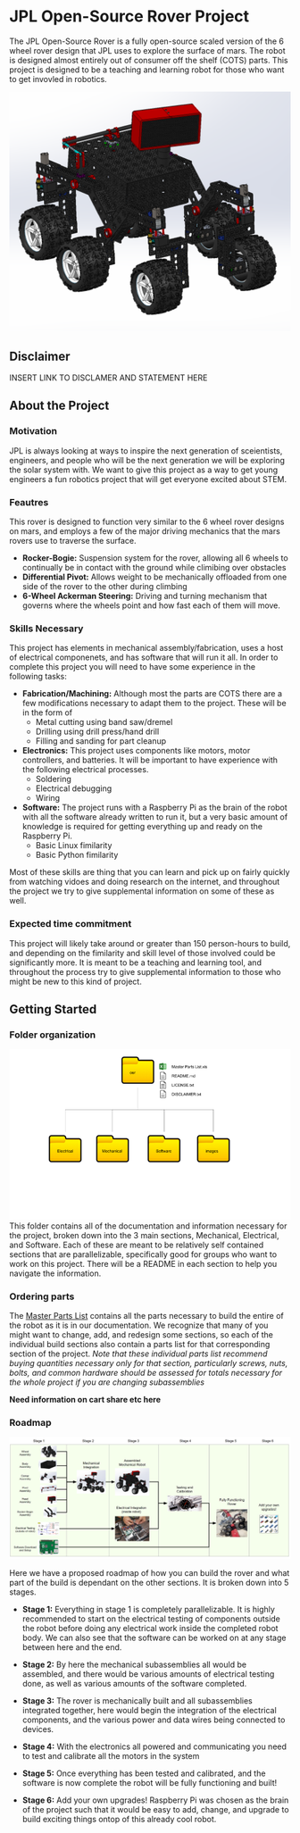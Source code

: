 # JPL Open-Source Rover Project
The JPL Open-Source Rover is a fully open-source scaled version of the 6 wheel rover design that JPL uses to explore the surface of mars. The robot is designed almost entirely out of consumer off the shelf (COTS) parts. This project is designed to be a teaching and learning robot for those who want to get invovled in robotics.

![6 Wheel Rover](images/rover.png)

## Disclaimer
INSERT LINK TO DISCLAMER AND STATEMENT HERE

## About the Project

### Motivation
JPL is always looking at ways to inspire the next generation of sceientists, engineers, and people who will be the next generation we will be exploring the solar system with. We want to give this project as a way to get young engineers a fun robotics project that will get everyone excited about STEM. 

### Feautres
This rover is designed to function very similar to the 6 wheel rover designs on mars, and employs a few of the major driving mechanics that the mars rovers use to traverse the surface.
 * __Rocker-Bogie:__ Suspension system for the rover, allowing all 6 wheels to continually be in contact with the ground while climibing over obstacles
 * __Differential Pivot:__ Allows weight to be mechanically offloaded from one side of the rover to the other during climbing
 * __6-Wheel Ackerman Steering:__ Driving and turning mechanism that governs where the wheels point and how fast each of them will move.

### Skills Necessary
This project has elements in mechanical assembly/fabrication, uses a host of electrical componenets, and has software that will run it all. In order to complete this project you will need to have some experience in the following tasks:
 * __Fabrication/Machining:__ Although most the parts are COTS there are a few modifications necessary to adapt them to the project. These will be in the form of 
   * Metal cutting using band saw/dremel
   * Drilling using drill press/hand drill
   * Filling and sanding for part cleanup
 * __Electronics:__ This project uses components like motors, motor controllers, and batteries. It will be important to have experience with the following electrical processes.
   * Soldering
   * Electrical debugging
   * Wiring
 * __Software:__ The project runs with a Raspberry Pi as the brain of the robot with all the software already written to run it, but a very basic amount of knowledge is required for getting everything up and ready on the Raspberry Pi.
   * Basic Linux fimilarity
   * Basic Python fimilarity

Most of these skills are thing that you can learn and pick up on fairly quickly from watching vidoes and doing research on the internet, and throughout the project we try to give supplemental information on some of these as well. 

### Expected time commitment
This project will likely take around or greater than 150 person-hours to build, and depending on the fimilarity and skill level of those involved could be significantly more. It is meant to be a teaching and learning tool, and throughout the process try to give supplemental information to those who might be new to this kind of project.  

## Getting Started

### Folder organization
![Rover build roadmap](images/folders.PNG)
This folder contains all of the documentation and information necessary for the project, broken down into the 3 main sections, Mechanical, Electrical, and Software. Each of these are meant to be relatively self contained sections that are parallelizable, specifically good for groups who want to work on this project. There will be a README in each section to help you navigate the information. 

### Ordering parts

The [Master Parts List](osr_Master_parts_list.xlsx) contains all the parts necessary to build the entire of the robot as it is in our documentation. We recognize that many of you might want to change, add, and redesign some sections, so each of the individual build sections also contain a parts list for that corresponding section of the project. *Note that these individual parts list recommend buying quantities necessary only for that section, particularly screws, nuts, bolts, and common hardware should be assessed for totals necessary for the whole project if you are changing subassemblies*

__Need information on cart share etc here__

### Roadmap

![Rover build roadmap](images/roadmap.PNG)

Here we have a proposed roadmap of how you can build the rover and what part of the build is dependant on the other sections. It is broken down into 5 stages.


 * __Stage 1:__ Everything in stage 1 is completely parallelizable. It is highly recommended to start on the electrical testing of components outside the robot before doing any electrical work inside the completed robot body. We can also see that the software can be worked on at any stage between here and the end.

 * __Stage 2:__ By here the mechanical subassemblies all would be assembled, and there would be various amounts of electrical testing done, as well as various amounts of the software completed. 

 * __Stage 3:__ The rover is mechanically built and all subassemblies integrated together, here would begin the integration of the electrical components, and the various power and data wires being connected to devices.

 * __Stage 4:__ With the electronics all powered and communicating you need to test and calibrate all the motors in the system

 * __Stage 5:__ Once everything has been tested and calibrated, and the software is now complete the robot will be fully functioning and built!

 * __Stage 6:__ Add your own upgrades! Raspberry Pi was chosen as the brain of the project such that it would be easy to add, change, and upgrade to build exciting things ontop of this already cool robot. 